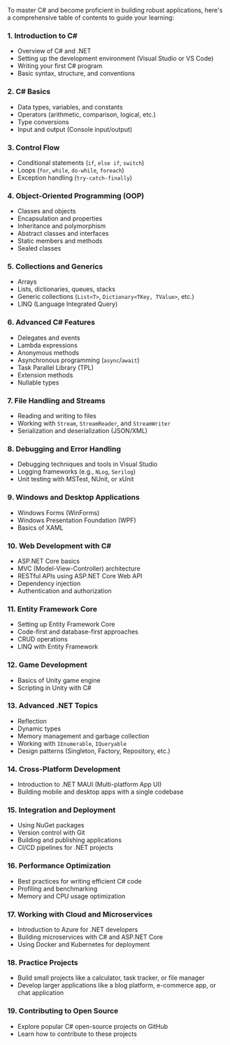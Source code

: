 To master C# and become proficient in building robust applications, here's a comprehensive table of contents to guide your learning:

### 1. **Introduction to C#**

* Overview of C# and .NET
* Setting up the development environment (Visual Studio or VS Code)
* Writing your first C# program
* Basic syntax, structure, and conventions

### 2. **C# Basics**

* Data types, variables, and constants
* Operators (arithmetic, comparison, logical, etc.)
* Type conversions
* Input and output (Console input/output)

### 3. **Control Flow**

* Conditional statements (`if`, `else if`, `switch`)
* Loops (`for`, `while`, `do-while`, `foreach`)
* Exception handling (`try-catch-finally`)

### 4. **Object-Oriented Programming (OOP)**

* Classes and objects
* Encapsulation and properties
* Inheritance and polymorphism
* Abstract classes and interfaces
* Static members and methods
* Sealed classes

### 5. **Collections and Generics**

* Arrays
* Lists, dictionaries, queues, stacks
* Generic collections (`List<T>`, `Dictionary<TKey, TValue>`, etc.)
* LINQ (Language Integrated Query)

### 6. **Advanced C# Features**

* Delegates and events
* Lambda expressions
* Anonymous methods
* Asynchronous programming (`async`/`await`)
* Task Parallel Library (TPL)
* Extension methods
* Nullable types

### 7. **File Handling and Streams**

* Reading and writing to files
* Working with `Stream`, `StreamReader`, and `StreamWriter`
* Serialization and deserialization (JSON/XML)

### 8. **Debugging and Error Handling**

* Debugging techniques and tools in Visual Studio
* Logging frameworks (e.g., `NLog`, `Serilog`)
* Unit testing with MSTest, NUnit, or xUnit

### 9. **Windows and Desktop Applications**

* Windows Forms (WinForms)
* Windows Presentation Foundation (WPF)
* Basics of XAML

### 10. **Web Development with C#**

* ASP.NET Core basics
* MVC (Model-View-Controller) architecture
* RESTful APIs using ASP.NET Core Web API
* Dependency injection
* Authentication and authorization

### 11. **Entity Framework Core**

* Setting up Entity Framework Core
* Code-first and database-first approaches
* CRUD operations
* LINQ with Entity Framework

### 12. **Game Development**

* Basics of Unity game engine
* Scripting in Unity with C#

### 13. **Advanced .NET Topics**

* Reflection
* Dynamic types
* Memory management and garbage collection
* Working with `IEnumerable`, `IQueryable`
* Design patterns (Singleton, Factory, Repository, etc.)

### 14. **Cross-Platform Development**

* Introduction to .NET MAUI (Multi-platform App UI)
* Building mobile and desktop apps with a single codebase

### 15. **Integration and Deployment**

* Using NuGet packages
* Version control with Git
* Building and publishing applications
* CI/CD pipelines for .NET projects

### 16. **Performance Optimization**

* Best practices for writing efficient C# code
* Profiling and benchmarking
* Memory and CPU usage optimization

### 17. **Working with Cloud and Microservices**

* Introduction to Azure for .NET developers
* Building microservices with C# and ASP.NET Core
* Using Docker and Kubernetes for deployment

### 18. **Practice Projects**

* Build small projects like a calculator, task tracker, or file manager
* Develop larger applications like a blog platform, e-commerce app, or chat application

### 19. **Contributing to Open Source**

* Explore popular C# open-source projects on GitHub
* Learn how to contribute to these projects
